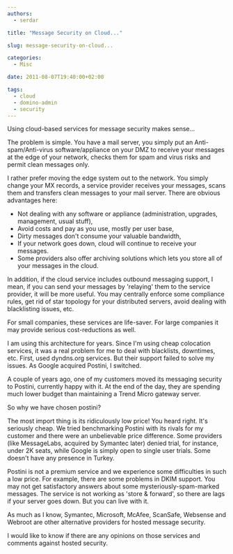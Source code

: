 ```yaml
---
authors:
  - serdar

title: "Message Security on Cloud..."

slug: message-security-on-cloud...

categories:
  - Misc

date: 2011-08-07T19:40:00+02:00

tags:
  - cloud
  - domino-admin
  - security
---
```


Using cloud-based services for message security makes sense...

The problem is simple. You have a mail server, you simply put an Anti-spam/Anti-virus software/appliance on your DMZ to receive your messages at the edge of your network, checks them for spam and virus risks and permit clean messages only.
<!-- more -->
I rather prefer moving the edge system out to the network. You simply change your MX records, a service provider receives your messages, scans them and transfers clean messages to your mail server. There are obvious advantages here:

- Not dealing with any software or appliance (administration, upgrades, management, usual stuff),
- Avoid costs and pay as you use, mostly per user base,
- Dirty messages don't consume your valuable bandwidth,
- If your network goes down, cloud will continue to receive your messages.
- Some providers also offer archiving solutions which lets you store all of your messages in the cloud.

In addition, if the cloud service includes outbound messaging support, I mean, if you can send your messages by 'relaying' them to the service provider, it will be more useful. You may centrally enforce some compliance rules, get rid of star topology for your distributed servers, avoid dealing with blacklisting issues, etc.

For small companies, these services are life-saver. For large companies it may provide serious cost-reductions as well.

I am using this architecture for years. Since I'm using cheap colocation services, it was a real problem for me to deal with blacklists, downtimes, etc. First, used dyndns.org services. But their support failed to solve my issues. As Google acquired Postini, I switched.

A couple of years ago, one of my customers moved its messaging security to Postini, currently happy with it. At the end of the day, they are spending much lower budget than maintaining a Trend Micro gateway server.

So why we have chosen postini?

The most import thing is its ridiculously low price! You heard right. It's seriously cheap. We tried benchmarking Postini with its rivals for my customer and there were an unbelievable price difference. Some providers (like MessageLabs, acquired by Symantec later) denied trial, for instance, under 2K seats, while Google is simply open to single user trials. Some doesn't have any presence in Turkey.

Postini is not a premium service and we experience some difficulties in such a low price. For example, there are some problems in DKIM support. You may not get satisfactory answers about some mysteriously-spam-marked messages. The service is not working as 'store \& forward', so there are lags if your server goes down. But you can live with it.

As much as I know, Symantec, Microsoft, McAfee, ScanSafe, Websense and Webroot are other alternative providers for hosted message security.

I would like to know if there are any opinions on those services and comments against hosted security.
